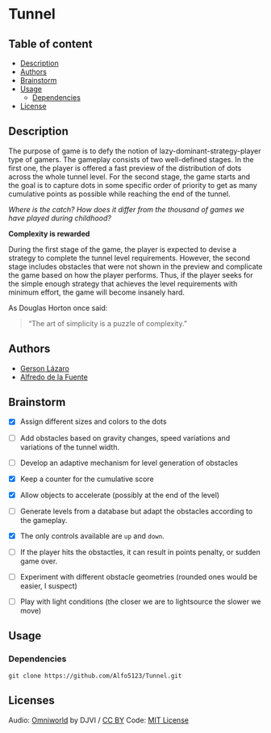 # Tunnel

## Table of content
- [Description](#description)
- [Authors](#authors)
- [Brainstorm](#brainstorm)
- [Usage](#usage)
    - [Dependencies](#dependencies)
- [License](#license)

## Description 

The purpose of game is to defy the notion of lazy-dominant-strategy-player type of gamers. The gameplay consists of two well-defined stages. In the first one, the player is offered a fast preview of the distribution of dots across the whole tunnel level. For the second stage, the game starts and the goal is to capture dots in some specific order of priority to get as many cumulative points as possible while reaching the end of the tunnel.  

*Where is the catch? How does it differ from the thousand of games we have played during childhood?*

**Complexity is rewarded**

During the first stage of the game, the player is expected to devise a strategy to complete the tunnel level requirements. However, the second stage includes obstacles that were not shown in the preview and complicate the game based on how the player performs. Thus, if the player seeks for the simple enough strategy that achieves the level requirements with minimum effort, the game will become insanely hard. 

As Douglas Horton once said:

> “The art of simplicity is a puzzle of complexity.” 

## Authors

 - [Gerson Lázaro](https://gersonlazaro.com/)
 - [Alfredo de la Fuente](https://alfo5123.github.io/)

## Brainstorm

- [x] Assign different sizes and colors to the dots
- [ ] Add obstacles based on gravity changes, speed variations and variations of the tunnel width.
- [ ] Develop an adaptive mechanism for level generation of obstacles
- [x] Keep a counter for the cumulative score
- [x] Allow objects to accelerate (possibly at the end of the level)
- [ ] Generate levels from a database but adapt the obstacles according to the gameplay. 
- [x] The only controls available are `up` and `down`. 
- [ ] If the player hits the obstactles, it can result in points penalty, or sudden game over. 
- [ ] Experiment with different obstacle geometries (rounded ones would be easier, I suspect)
- [ ] Play with light conditions (the closer we are to lightsource the slower we move)


## Usage

### Dependencies

```
git clone https://github.com/Alfo5123/Tunnel.git
```

## Licenses
Audio: [Omniworld](https://soundcloud.com/djviofficial/djvi-omniworld-1) by DJVI / [CC BY](https://creativecommons.org/licenses/by-nc-sa/3.0/)
Code: [MIT License](https://github.com/Alfo5123/Tunnel/blob/master/LICENSE)
